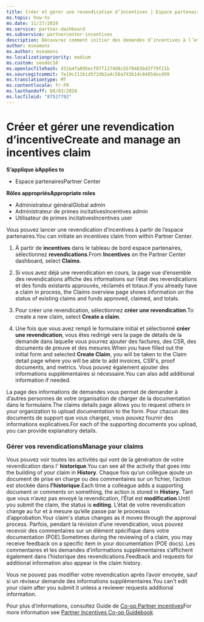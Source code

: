 ```yaml
---
title: Créer et gérer une revendication d’incentives | Espace partenaires
ms.topic: how-to
ms.date: 11/27/2019
ms.service: partner-dashboard
ms.subservice: partnercenter-incentives
description: Découvrez comment initier des demandes d’incentives à l’espace partenaires. Vous pouvez voir toutes les activités qui vont de la génération de votre revendication dans l’historique.
author: mseamons
ms.author: mseamons
ms.localizationpriority: medium
ms.custom: seodec18
ms.openlocfilehash: 431b4fa095ecf87f1174d8c5570463bd3f79f21b
ms.sourcegitcommit: 7e19c211b1d5f2db2a4c56a743b14c8485decd99
ms.translationtype: MT
ms.contentlocale: fr-FR
ms.lasthandoff: 08/03/2020
ms.locfileid: "87527792"
---
```

# <a name="create-and-manage-an-incentives-claim"></a><span data-ttu-id="5ed6d-104">Créer et gérer une revendication d’incentive</span><span class="sxs-lookup"><span data-stu-id="5ed6d-104">Create and manage an incentives claim</span></span>

<span data-ttu-id="5ed6d-105">**S’applique à**</span><span class="sxs-lookup"><span data-stu-id="5ed6d-105">**Applies to**</span></span>
- <span data-ttu-id="5ed6d-106">Espace partenaires</span><span class="sxs-lookup"><span data-stu-id="5ed6d-106">Partner Center</span></span>

<span data-ttu-id="5ed6d-107">**Rôles appropriés**</span><span class="sxs-lookup"><span data-stu-id="5ed6d-107">**Appropriate roles**</span></span>

- <span data-ttu-id="5ed6d-108">Administrateur général</span><span class="sxs-lookup"><span data-stu-id="5ed6d-108">Global admin</span></span>
- <span data-ttu-id="5ed6d-109">Administrateur de primes incitatives</span><span class="sxs-lookup"><span data-stu-id="5ed6d-109">Incentives admin</span></span>
- <span data-ttu-id="5ed6d-110">Utilisateur de primes incitatives</span><span class="sxs-lookup"><span data-stu-id="5ed6d-110">Incentives user</span></span>

<span data-ttu-id="5ed6d-111">Vous pouvez lancer une revendication d’incentives à partir de l’espace partenaires.</span><span class="sxs-lookup"><span data-stu-id="5ed6d-111">You can initiate an incentives claim from within Partner Center.</span></span> 

1. <span data-ttu-id="5ed6d-112">À partir de **incentives** dans le tableau de bord espace partenaires, sélectionnez **revendications**.</span><span class="sxs-lookup"><span data-stu-id="5ed6d-112">From **Incentives** on the Partner Center dashboard, select **Claims**.</span></span>

2.  <span data-ttu-id="5ed6d-113">Si vous avez déjà une revendication en cours, la page vue d’ensemble des revendications affiche des informations sur l’état des revendications et des fonds existants approuvés, réclamés et totaux.</span><span class="sxs-lookup"><span data-stu-id="5ed6d-113">If you already have a claim in process, the Claims overview page shows information on the status of existing claims and funds approved, claimed, and totals.</span></span>

3.  <span data-ttu-id="5ed6d-114">Pour créer une revendication, sélectionnez **créer une revendication**.</span><span class="sxs-lookup"><span data-stu-id="5ed6d-114">To create a new claim, select **Create a claim**.</span></span>

4.  <span data-ttu-id="5ed6d-115">Une fois que vous avez rempli le formulaire initial et sélectionné **créer une revendication**, vous êtes redirigé vers la page de détails de la demande dans laquelle vous pourrez ajouter des factures, des CSR, des documents de preuve et des mesures.</span><span class="sxs-lookup"><span data-stu-id="5ed6d-115">When you have filled out the initial form and selected **Create Claim**, you will be taken to the Claim detail page where you will be able to add invoices, CSR's, proof documents, and metrics.</span></span> <span data-ttu-id="5ed6d-116">Vous pouvez également ajouter des informations supplémentaires si nécessaire.</span><span class="sxs-lookup"><span data-stu-id="5ed6d-116">You can also add additional information if needed.</span></span>

<span data-ttu-id="5ed6d-117">La page des informations de demandes vous permet de demander à d’autres personnes de votre organisation de charger de la documentation dans le formulaire.</span><span class="sxs-lookup"><span data-stu-id="5ed6d-117">The claims details page allows you to request others in your organization to upload documentation to the form.</span></span> <span data-ttu-id="5ed6d-118">Pour chacun des documents de support que vous chargez, vous pouvez fournir des informations explicatives.</span><span class="sxs-lookup"><span data-stu-id="5ed6d-118">For each of the supporting documents you upload, you can provide explanatory details.</span></span> 

### <a name="manage-your-claims"></a><span data-ttu-id="5ed6d-119">Gérer vos revendications</span><span class="sxs-lookup"><span data-stu-id="5ed6d-119">Manage your claims</span></span>

<span data-ttu-id="5ed6d-120">Vous pouvez voir toutes les activités qui vont de la génération de votre revendication dans l' **historique**.</span><span class="sxs-lookup"><span data-stu-id="5ed6d-120">You can see all the activity that goes into the building of your claim in **History**.</span></span> <span data-ttu-id="5ed6d-121">Chaque fois qu’un collègue ajoute un document de prise en charge ou des commentaires sur un fichier, l’action est stockée dans **l’historique**.</span><span class="sxs-lookup"><span data-stu-id="5ed6d-121">Each time a colleague adds a supporting document or comments on something, the action is stored in **History**.</span></span> <span data-ttu-id="5ed6d-122">Tant que vous n’avez pas envoyé la revendication, l’État est **modification**.</span><span class="sxs-lookup"><span data-stu-id="5ed6d-122">Until you submit the claim, the status is **editing**.</span></span> <span data-ttu-id="5ed6d-123">L’état de votre revendication change au fur et à mesure qu’elle passe par le processus d’approbation.</span><span class="sxs-lookup"><span data-stu-id="5ed6d-123">Your claim's status changes as it moves through the approval process.</span></span> <span data-ttu-id="5ed6d-124">Parfois, pendant la révision d’une revendication, vous pouvez recevoir des commentaires sur un élément spécifique dans votre documentation (POE).</span><span class="sxs-lookup"><span data-stu-id="5ed6d-124">Sometimes during the reviewing of a claim, you may receive feedback on a specific item in your documentation (POE docs).</span></span> <span data-ttu-id="5ed6d-125">Les commentaires et les demandes d’informations supplémentaires s’affichent également dans l’historique des revendications.</span><span class="sxs-lookup"><span data-stu-id="5ed6d-125">Feedback and requests for additional information also appear in the claim history.</span></span> 

<span data-ttu-id="5ed6d-126">Vous ne pouvez pas modifier votre revendication après l’avoir envoyée, sauf si un réviseur demande des informations supplémentaires.</span><span class="sxs-lookup"><span data-stu-id="5ed6d-126">You can't edit your claim after you submit it unless a reviewer requests additional information.</span></span>

<span data-ttu-id="5ed6d-127">Pour plus d’informations, consultez Guide de [Co-op Partner incentives](https://assets.microsoft.com/coop-guidebook.pdf)</span><span class="sxs-lookup"><span data-stu-id="5ed6d-127">For more information see [Partner Incentives Co-op Guidebook](https://assets.microsoft.com/coop-guidebook.pdf)</span></span>
